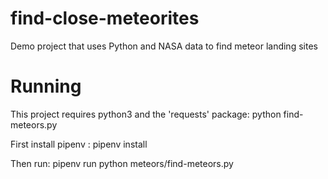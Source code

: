 # find-close-meteorites
Demo project that uses Python and NASA data to find meteor landing sites


# Running
This project requires python3 and the 'requests' package:
python find-meteors.py


First install pipenv : pipenv install

Then run: pipenv run python meteors/find-meteors.py
